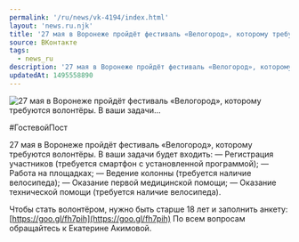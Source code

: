 ```yaml
---
permalink: '/ru/news/vk-4194/index.html'
layout: 'news.ru.njk'
title: '27 мая в Воронеже пройдёт фестиваль «Велогород», которому требуются волонтёры. В ваши задачи'
source: ВКонтакте
tags:
  - news_ru
description: '27 мая в Воронеже пройдёт фестиваль «Велогород», которому требуются волонтёры. В ваши задачи…'
updatedAt: 1495558890
---
```

![27 мая в Воронеже пройдёт фестиваль «Велогород», которому требуются волонтёры. В ваши задачи…](https://sun9-45.userapi.com/impf/c638617/v638617195/35fbb/Lqny6kdKvKI.jpg?size=1280x664&quality=96&sign=06848ee76145a9fe89b86261d7a1cdd2&c_uniq_tag=DQv5VykYPG-PxQaO4aHAoph9gpTR9ymNqQPO27SvFdc&type=album)

#ГостевойПост

27 мая в Воронеже пройдёт фестиваль «Велогород», которому требуются волонтёры. В ваши задачи будет входить:
— Регистрация участников (требуется смартфон с установленной программой);
— Работа на площадках;
— Ведение колонны (требуется наличие велосипеда);
— Оказание первой медицинской помощи;
— Оказание технической помощи (требуется наличие велосипеда).

Чтобы стать волонтёром, нужно быть старше 18 лет и заполнить анкету: [https://goo.gl/fh7pih](https://goo.gl/fh7pih)
По всем вопросам обращайтесь к Екатерине Акимовой.
